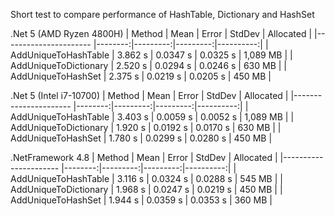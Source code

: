 Short test to compare performance of HashTable, Dictionary and HashSet

.Net 5 (AMD Ryzen 4800H)
|                Method |    Mean |    Error |   StdDev | Allocated |
|---------------------- |--------:|---------:|---------:|----------:|
|  AddUniqueToHashTable | 3.862 s | 0.0347 s | 0.0325 s |  1,089 MB |
| AddUniqueToDictionary | 2.520 s | 0.0294 s | 0.0246 s |    630 MB |
|    AddUniqueToHashSet | 2.375 s | 0.0219 s | 0.0205 s |    450 MB |

.Net 5 (Intel i7-10700)
|                Method |    Mean |    Error |   StdDev | Allocated |
|---------------------- |--------:|---------:|---------:|----------:|
|  AddUniqueToHashTable | 3.403 s | 0.0059 s | 0.0052 s |  1,089 MB |
| AddUniqueToDictionary | 1.920 s | 0.0192 s | 0.0170 s |    630 MB |
|    AddUniqueToHashSet | 1.780 s | 0.0299 s | 0.0280 s |    450 MB |

.NetFramework 4.8
|                Method |    Mean |    Error |   StdDev | Allocated |
|---------------------- |--------:|---------:|---------:|----------:|
|  AddUniqueToHashTable | 3.116 s | 0.0324 s | 0.0288 s |    545 MB |
| AddUniqueToDictionary | 1.968 s | 0.0247 s | 0.0219 s |    450 MB |
|    AddUniqueToHashSet | 1.944 s | 0.0359 s | 0.0353 s |    360 MB |


